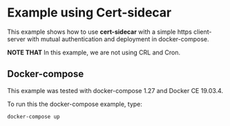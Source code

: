 # Example using **Cert-sidecar**

This example shows how to use **cert-sidecar** with a simple https client-server with mutual authentication and deployment in docker-compose.

__NOTE THAT__ In this example, we are not using CRL and Cron.

## Docker-compose

This example was tested with docker-compose 1.27 and Docker CE 19.03.4.

To run this the docker-compose example, type:

```sh
docker-compose up
```